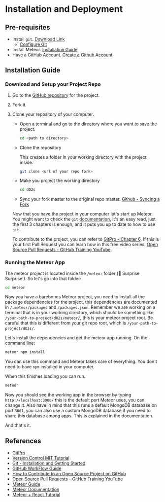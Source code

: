 # Installation and Deployment

## Pre-requisites

-   Install `git`. [Download Link](https://git-scm.com/downloads)
    -   [Configure Git](http://web.mit.edu/6.031/www/sp17/getting-started/#config-git)
-   Install Meteor. [Installation Guide](https://www.meteor.com/install)
-   Have a GitHub Account. [Create a Github Account](https://git-scm.com/book/en/v2/GitHub-Account-Setup-and-Configuration)

## Installation Guide

### Download and Setup your Project Repo

1.  Go to the [GitHub repository](https://github.com/upm-space/dO2s) for the project.
2.  Fork it.
3.  Clone your repository of your computer.

    -   Open a terminal and go to the directory where you want to save the project.
        ```bash
        cd <path to directory>
        ```
    -   Clone the repository

        This creates a folder in your working directory with the project inside.
        ```bash
        git clone <url of your repo fork>
        ```

    -   Make you project the working directory
        ```bash
        cd dO2s
        ```
    -   Sync your fork master to the original repo master. [Github - Syncing a Fork](https://help.github.com/articles/syncing-a-fork/)

    Now that you have the project in your computer let's start up Meteor. You might want to check the `git`  [documentation](https://git-scm.com/book/en/v2), it's an easy read, just the first 3 chapters is enough, and it puts you up to date to how to use `git`.

    To contribute to the project, you can refer to [GitPro - Chapter 6](https://git-scm.com/book/en/v2/GitHub-Contributing-to-a-Project). If this is your first Pull Request you can learn how in this free video series: [Open Source Pull Requests - GitHub Training YouTube](https://www.youtube.com/watch?v=81uKcXZoQ2A).

### Running the Meteor App
The meteor project is located inside the `/meteor` folder (:tada: Surprise Surprise!). So let's go into that folder:
```bash
cd meteor
```

Now you have a barebones Meteor project, you need to install all the package dependencies for the project, this dependencies are documented in `/.meteor/packages` and `/packages.json`. Remember we are working on a terminal that is in your working directory, which should be something like `/your-path-to-project/dO2s/meteor/`, this is your meteor project root. Be careful that this is different from your git repo root, which is `/your-path-to-project/dO2s/`.

Let's install the dependencies and get the meteor app running. On the command line:

```bash
meteor npm install
```
You can use this command and Meteor takes care of everything. You don't need to have `npm` installed in your computer.

When this finishes loading you can run:
```bash
meteor
```

Now you should see the working app in the browser by typing `http://localhost:3000/` this is the default port Meteor uses, you can change it. Also have in mind that this runs a default MongoDB database on port `3001`, you can also use a custom MongoDB database if you need to share this database among apps. This is explained in the documentation.

And that's it.

## References

-   [GitPro](https://git-scm.com/book/en/v2)
-   [Version Control MIT Tutorial](http://web.mit.edu/6.031/www/sp17/classes/05-version-control/)
-   [Git - Installation and Getting Started](http://web.mit.edu/6.031/www/sp17/getting-started/#config-git)
-   [GitHub WorkFlow Guide](https://guides.github.com/introduction/flow/)
-   [How to Contribute to an Open Source Project on GitHub](https://egghead.io/courses/how-to-contribute-to-an-open-source-project-on-github)
-   [Open Source Pull Requests - GitHub Training YouTube](https://www.youtube.com/watch?v=81uKcXZoQ2A)
-   [Meteor Guide](https://guide.meteor.com)
-   [Meteor Documentation](http://docs.meteor.com)
-   [Meteor + React Tutorial](https://www.meteor.com/tutorials/react/creating-an-app)
